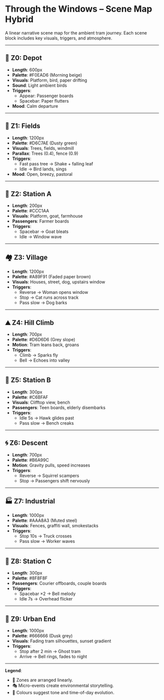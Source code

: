# Through the Windows – Scene Map Hybrid

A linear narrative scene map for the ambient tram journey. Each scene block includes key visuals, triggers, and atmosphere.

---

## 🚉 Z0: Depot

- **Length**: 600px
- **Palette**: #F0EAD6 (Morning beige)
- **Visuals**: Platform, bird, paper drifting
- **Sound**: Light ambient birds
- **Triggers**:
  - Appear: Passenger boards
  - Spacebar: Paper flutters
- **Mood**: Calm departure

---

## 🌾 Z1: Fields

- **Length**: 1200px
- **Palette**: #D6C7AE (Dusty green)
- **Visuals**: Trees, fields, windmill
- **Parallax**: Trees (0.4), fence (0.9)
- **Triggers**:
  - Fast pass tree → Shake + falling leaf
  - Idle → Bird lands, sings
- **Mood**: Open, breezy, pastoral

---

## 🚏 Z2: Station A

- **Length**: 200px
- **Palette**: #CCC1AA
- **Visuals**: Platform, goat, farmhouse
- **Passengers**: Farmer boards
- **Triggers**:
  - Spacebar → Goat bleats
  - Idle → Window wave

---

## 🏘️ Z3: Village

- **Length**: 1200px
- **Palette**: #A89F91 (Faded paper brown)
- **Visuals**: Houses, street, dog, upstairs window
- **Triggers**:
  - Reverse → Woman opens window
  - Stop → Cat runs across track
  - Pass slow → Dog barks

---

## ⛰️ Z4: Hill Climb

- **Length**: 700px
- **Palette**: #D6D6D6 (Grey slope)
- **Motion**: Tram leans back, groans
- **Triggers**:
  - Climb → Sparks fly
  - Bell → Echoes into valley

---

## 🚉 Z5: Station B

- **Length**: 300px
- **Palette**: #C6BFAF
- **Visuals**: Clifftop view, bench
- **Passengers**: Teen boards, elderly disembarks
- **Triggers**:
  - Idle 5s → Hawk glides past
  - Pass slow → Bench creaks

---

## 🌀 Z6: Descent

- **Length**: 700px
- **Palette**: #B6A99C
- **Motion**: Gravity pulls, speed increases
- **Triggers**:
  - Reverse → Squirrel scampers
  - Stop → Passengers shift nervously

---

## 🏭 Z7: Industrial

- **Length**: 1000px
- **Palette**: #AAA8A3 (Muted steel)
- **Visuals**: Fences, graffiti wall, smokestacks
- **Triggers**:
  - Stop 10s → Truck crosses
  - Pass slow → Worker waves

---

## 🚉 Z8: Station C

- **Length**: 300px
- **Palette**: #8F8F8F
- **Passengers**: Courier offboards, couple boards
- **Triggers**:
  - Spacebar ×2 → Bell melody
  - Idle 7s → Overhead flicker

---

## 🌇 Z9: Urban End

- **Length**: 1000px
- **Palette**: #666666 (Dusk grey)
- **Visuals**: Fading tram silhouettes, sunset gradient
- **Triggers**:
  - Stop after 2 min → Ghost tram
  - Arrive → Bell rings, fades to night

---

**Legend**:

- 📍 Zones are arranged linearly.
- 🎭 Micro-events create environmental storytelling.
- 🎨 Colours suggest tone and time-of-day evolution.
